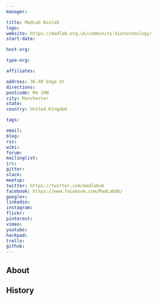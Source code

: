 ```yaml
---
manager:

title: MadLab Biolab
logo:
website: https://madlab.org.uk/community-biotechnology/
start-date:

host-org:

type-org:

affiliates:

address: 36-40 Edge St
directions:
postcode: M4 1HN
city: Manchester
state:
country: United Kingdom

tags:

email:
blog:
rss:
wiki:
forum:
mailinglist:
irc:
gitter:
slack:
meetup:
twitter: https://twitter.com/madlabuk
facebook: https://www.facebook.com/MadLabUK/
google+:
linkedin:
instagram:
flickr:
pinterest:
vimeo:
youtube:
hackpad:
trello:
github:
---
```


## About

## History
